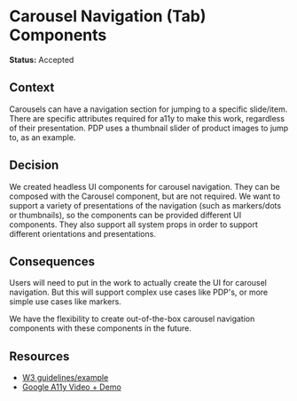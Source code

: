 # Carousel Navigation (Tab) Components

**Status:** Accepted <!-- Accepted, Deprecated, Superseded -->

## Context

Carousels can have a navigation section for jumping to a specific slide/item. There are specific attributes required for a11y to make this work, regardless of their presentation. PDP uses a thumbnail slider of product images to jump to, as an example.

## Decision

We created headless UI components for carousel navigation. They can be composed with the Carousel component, but are not required. We want to support a variety of presentations of the navigation (such as markers/dots or thumbnails), so the components can be provided different UI components. They also support all system props in order to support different orientations and presentations.

## Consequences

Users will need to put in the work to actually create the UI for carousel navigation. But this will support complex use cases like PDP's, or more simple use cases like markers.

We have the flexibility to create out-of-the-box carousel navigation components with these components in the future.

## Resources

- [W3 guidelines/example](https://www.w3.org/WAI/ARIA/apg/patterns/carousel/examples/carousel-2-tablist/)
- [Google A11y Video + Demo](https://www.youtube.com/watch?v=CXJv6zM003M)
